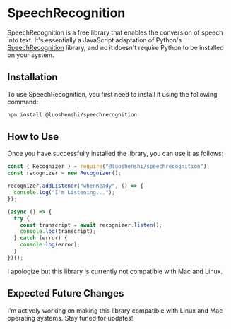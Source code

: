 # SpeechRecognition

SpeechRecognition is a free library that enables the conversion of speech into text. It's essentially a JavaScript adaptation of Python's [SpeechRecognition](https://pypi.org/project/SpeechRecognition/) library, and no it doesn't require Python to be installed on your system.

## Installation

To use SpeechRecognition, you first need to install it using the following command:

```bash
npm install @luoshenshi/speechrecognition
```

## How to Use

Once you have successfully installed the library, you can use it as follows:

```javascript
const { Recognizer } = require("@luoshenshi/speechrecognition");
const recognizer = new Recognizer();

recognizer.addListener("whenReady", () => {
  console.log("I'm Listening...");
});

(async () => {
  try {
    const transcript = await recognizer.listen();
    console.log(transcript);
  } catch (error) {
    console.log(error);
  }
})();
```

I apologize but this library is currently not compatible with Mac and Linux.

## Expected Future Changes

I'm actively working on making this library compatible with Linux and Mac operating systems. Stay tuned for updates!
